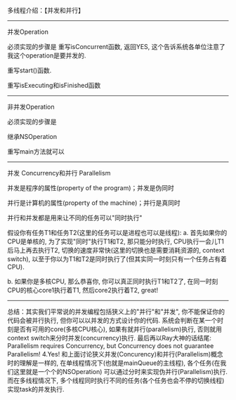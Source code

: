 多线程介绍：【并发和并行】

---

并发Operation

必须实现的步骤是
重写isConcurrent函数, 返回YES, 这个告诉系统各单位注意了我这个operation是要并发的.

重写start()函数.

重写isExecuting和isFinished函数

---

非并发Operation

必须实现的步骤是

继承NSOperation

重写main方法就可以

---

并发 Concurrency和并行 Parallelism

并发是程序的属性(property of the program)；并发是伪同时

并行是计算机的属性(property of the machine)；并行是真同时

并行和并发都是用来让不同的任务可以"同时执行"

假设你有任务T1和任务T2(这里的任务可以是进程也可以是线程):
a. 首先如果你的CPU是单核的, 为了实现"同时"执行T1和T2, 那只能分时执行, CPU执行一会儿T1后马上再去执行T2,
切换的速度非常快(这里的切换也是需要消耗资源的, context switch),
以至于你以为T1和T2是同时执行了(但其实同一时刻只有一个任务占有着CPU).

b. 如果你是多核CPU, 那么恭喜你, 你可以真正同时执行T1和T2了, 在同一时刻CPU的核心core1执行着T1,
然后core2执行着T2, great!

---

总结：其实我们平常说的并发编程包括狭义上的"并行"和"并发", 你不能保证你的代码会被并行执行,
但你可以以并发的方式设计你的代码. 系统会判断在某一个时刻是否有可用的core(多核CPU核心),
如果有就并行(parallelism)执行, 否则就用context switch来分时并发(concurrency)执行.
最后再以Ray大神的话结尾: Parallelism requires Concurrency,
but Concurrency does not guarantee Parallelism! 4.Yes!
和上面讨论狭义并发(Concurency)和并行(Parallelism)概念时的理解是一样的,
在单线程情况下(也就是mainQueue的主线程), 各个任务(在我们这里就是一个个的NSOperation)
可以通过分时来实现伪并行(Parallelism)执行. 而在多线程情况下,
多个线程同时执行不同的任务(各个任务也会不停的切换线程)实现task的并发执行.
